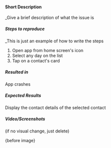 #### Short Description

_Give a brief description of what the issue is

##### Steps to reproduce
 _This is just an example of how to write the steps
 1. Open app from home screen's icon
 2. Select any day on the list
 3. Tap on a contact's card

##### Resulted in
App crashes

##### Expected Results
Display the contact details of the selected contact

##### Video/Screenshots
(if no visual change, just delete)

{before image}
